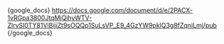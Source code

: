 {google_docs} https://docs.google.com/document/d/e/2PACX-1vRGpa3800JtqMjQihyWTV-ZlrvSl0TY81ViBijiZt9sOQQp1SuLsVP_E9_4GzYW9pklQ3g8fZqniLmj/pub {/google_docs}
